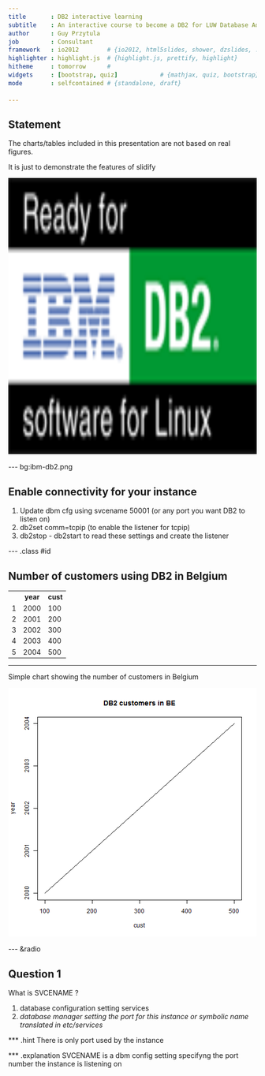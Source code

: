 ```yaml
---
title       : DB2 interactive learning 
subtitle    : An interactive course to become a DB2 for LUW Database Administrator
author      : Guy Przytula
job         : Consultant 
framework   : io2012        # {io2012, html5slides, shower, dzslides, ...}
highlighter : highlight.js  # {highlight.js, prettify, highlight}
hitheme     : tomorrow      # 
widgets     : [bootstrap, quiz]            # {mathjax, quiz, bootstrap}
mode        : selfcontained # {standalone, draft}

---
```


## Statement

The charts/tables included in this presentation are not based on real figures.

It is just to demonstrate the features of slidify



<div style='text-align: center;'>
    <img height='560' src='ibm-db2.png' />
</div>

--- bg:ibm-db2.png

## Enable connectivity  for your instance

1. Update dbm cfg using svcename 50001   (or any port you want DB2 to listen on)
2. db2set comm=tcpip     (to enable the listener for tcpip)
3. db2stop - db2start to read these settings and create the listener

--- .class #id 

## Number of customers using DB2 in Belgium

<!-- html table generated in R 3.1.1 by xtable 1.7-3 package -->
<!-- Sat Aug 16 10:10:54 2014 -->
<TABLE class:mytable>
<TR> <TH>  </TH> <TH> year </TH> <TH> cust </TH>  </TR>
  <TR> <TD align="right"> 1 </TD> <TD> 2000 </TD> <TD> 100 </TD> </TR>
  <TR> <TD align="right"> 2 </TD> <TD> 2001 </TD> <TD> 200 </TD> </TR>
  <TR> <TD align="right"> 3 </TD> <TD> 2002 </TD> <TD> 300 </TD> </TR>
  <TR> <TD align="right"> 4 </TD> <TD> 2003 </TD> <TD> 400 </TD> </TR>
  <TR> <TD align="right"> 5 </TD> <TD> 2004 </TD> <TD> 500 </TD> </TR>
   </TABLE>

---

Simple chart showing the number of customers in Belgium

![plot of chunk unnamed-chunk-2](assets/fig/unnamed-chunk-2.png) 

--- &radio
## Question 1

What is SVCENAME ?

1. database configuration setting services
2. _database manager setting the port for this instance or symbolic name translated in etc/services_

*** .hint
There is only port used by the instance

*** .explanation
SVCENAME is a dbm config setting specifyng the port number the instance is listening on







